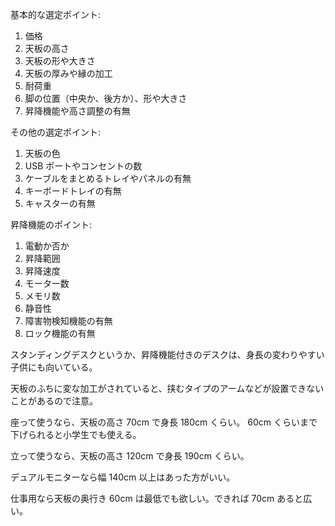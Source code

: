基本的な選定ポイント:

1. 価格
2. 天板の高さ
3. 天板の形や大きさ
4. 天板の厚みや縁の加工
5. 耐荷重
6. 脚の位置（中央か、後方か）、形や大きさ
7. 昇降機能や高さ調整の有無

その他の選定ポイント:

1. 天板の色
2. USB ポートやコンセントの数
3. ケーブルをまとめるトレイやパネルの有無
4. キーボードトレイの有無
5. キャスターの有無

昇降機能のポイント:

1. 電動か否か
2. 昇降範囲
3. 昇降速度
4. モーター数
5. メモリ数
6. 静音性
7. 障害物検知機能の有無
8. ロック機能の有無

スタンディングデスクというか、昇降機能付きのデスクは、身長の変わりやすい子供にも向いている。

天板のふちに変な加工がされていると、挟むタイプのアームなどが設置できないことがあるので注意。

座って使うなら、天板の高さ 70cm で身長 180cm くらい。
60cm くらいまで下げられると小学生でも使える。

立って使うなら、天板の高さ 120cm で身長 190cm くらい。

デュアルモニターなら幅 140cm 以上はあった方がいい。

仕事用なら天板の奥行き 60cm は最低でも欲しい。できれば 70cm あると広い。
